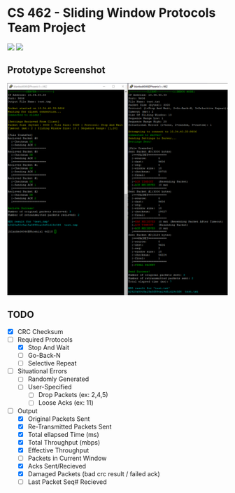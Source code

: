 # CS 462 - Sliding Window Protocols Team Project

<img src="https://img.shields.io/badge/platform-linux-success.svg"> <img src="https://img.shields.io/badge/version-0.6.1-green">

## Prototype Screenshot
![](demo.PNG)

## TODO
- [x] CRC Checksum
- [ ] Required Protocols
    - [x] Stop And Wait
    - [ ] Go-Back-N
    - [ ] Selective Repeat
- [ ] Situational Errors
    - [ ] Randomly Generated
    - [ ] User-Specified
        - [ ] Drop Packets (ex: 2,4,5)
        - [ ] Loose Acks (ex: 11)
- [ ] Output
    - [x] Original Packets Sent
    - [x] Re-Transmitted Packets Sent
    - [x] Total ellapsed Time (ms)
    - [x] Total Throughput (mbps)
    - [x] Effective Throughput
    - [ ] Packets in Current Window
    - [x] Acks Sent/Recieved
    - [x] Damaged Packets (bad crc result / failed ack)
    - [ ] Last Packet Seq# Recieved 
